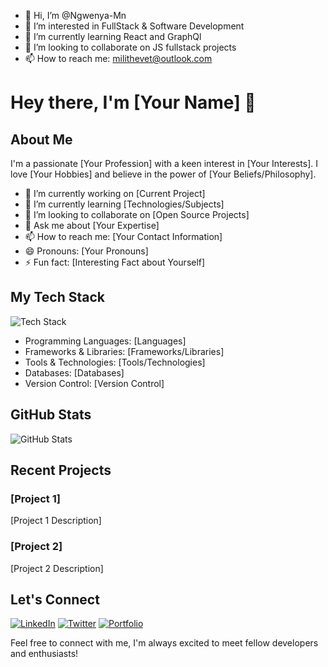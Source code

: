 - 👋 Hi, I’m @Ngwenya-Mn
- 👀 I’m interested in FullStack & Software Development
- 🌱 I’m currently learning React and GraphQl
- 💞️ I’m looking to collaborate on JS fullstack projects
- 📫 How to reach me: milithevet@outlook.com

<!--
**Ngwenya-Mn/Ngwenya-Mn** is a ✨ _special_ ✨ repository because its `README.md` (this file) appears on your GitHub profile.

Here are some ideas to get you started:

- 🔭 I’m currently working on ...
- 🌱 I’m currently learning ...
- 👯 I’m looking to collaborate on ...
- 🤔 I’m looking for help with ...
- 💬 Ask me about ...
- 📫 How to reach me: ...
- 😄 Pronouns: ...
- ⚡ Fun fact: ...
-->
# Hey there, I'm [Your Name] 👋

## About Me

I'm a passionate [Your Profession] with a keen interest in [Your Interests]. I love [Your Hobbies] and believe in the power of [Your Beliefs/Philosophy].

- 🔭 I’m currently working on [Current Project]
- 🌱 I’m currently learning [Technologies/Subjects]
- 👯 I’m looking to collaborate on [Open Source Projects]
- 💬 Ask me about [Your Expertise]
- 📫 How to reach me: [Your Contact Information]
- 😄 Pronouns: [Your Pronouns]
- ⚡ Fun fact: [Interesting Fact about Yourself]

## My Tech Stack

![Tech Stack](https://img.shields.io/badge/-Tech%20Stack-333333?style=flat&logo=[Logo]&logoColor=[LogoColor])

- Programming Languages: [Languages]
- Frameworks & Libraries: [Frameworks/Libraries]
- Tools & Technologies: [Tools/Technologies]
- Databases: [Databases]
- Version Control: [Version Control]

## GitHub Stats

![GitHub Stats](https://github-readme-stats.vercel.app/api?username=[YourUsername]&show_icons=true&theme=radical)

## Recent Projects

### [Project 1]

[Project 1 Description]

### [Project 2]

[Project 2 Description]

## Let's Connect

[![LinkedIn](https://img.shields.io/badge/-LinkedIn-blue?style=flat&logo=linkedin&logoColor=white)](https://www.linkedin.com/in/[YourLinkedIn])
[![Twitter](https://img.shields.io/badge/-Twitter-blue?style=flat&logo=twitter&logoColor=white)](https://twitter.com/[YourTwitter])
[![Portfolio](https://img.shields.io/badge/-Portfolio-yellow?style=flat)](https://www.yourportfolio.com)

Feel free to connect with me, I'm always excited to meet fellow developers and enthusiasts!


